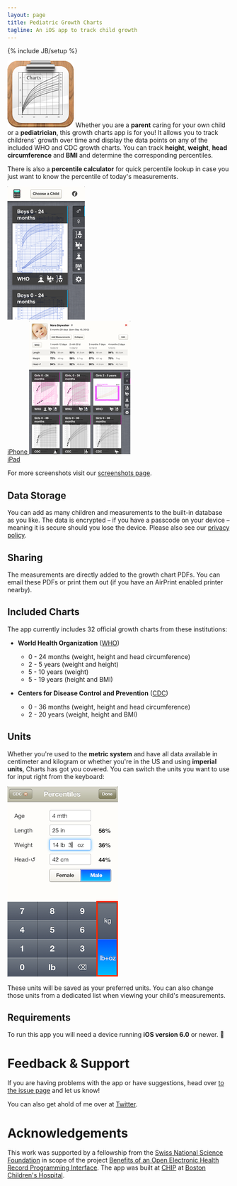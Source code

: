 ```yaml
---
layout: page
title: Pediatric Growth Charts
tagline: An iOS app to track child growth
---
```

{% include JB/setup %}

<img class="icon" src="icon.png" alt="" /> Whether you are a **parent** caring for your own child or a **pediatrician**, this growth charts app is for you! It allows you to track childrens' growth over time and display the data points on any of the included WHO and CDC growth charts. You can track **height**, **weight**, **head circumference** and **BMI** and determine the corresponding percentiles.

There is also a **percentile calculator** for quick percentile lookup in case you just want to know the percentile of today's measurements.


<div class="screenshots">
	<a class="screenshot" href="../screenshots">
		<img src="iPhone.png" alt="iPhone Screenshot" /><br />
		iPhone
	</a>
	<a class="screenshot" href="../screenshots">
		<img src="iPad.png" alt="iPad Screenshot" /><br />
		iPad
	</a>
</div>

For more screenshots visit our [screenshots page](../screenshots).


Data Storage
------------

You can add as many children and measurements to the built-in database as you like. The data is encrypted – if you have a passcode on your device – meaning it is secure should you lose the device. Please also see our [privacy policy](../privacy-policy).


Sharing
-------

The measurements are directly added to the growth chart PDFs. You can email these PDFs or print them out (if you have an AirPrint enabled printer nearby).


Included Charts
---------------

The app currently includes 32 official growth charts from these institutions:

* **World Health Organization** ([WHO])
  * 0 - 24 months (weight, height and head circumference)
  * 2 - 5 years (weight and height)
  * 5 - 10 years (weight)
  * 5 - 19 years (height and BMI)

* **Centers for Disease Control and Prevention** ([CDC])
  * 0 - 36 months (weight, height and head circumference)
  * 2 - 20 years (weight, height and BMI)


Units
-----

Whether you're used to the **metric system** and have all data available in centimeter and kilogram or whether you're in the US and using **imperial units**, Charts has got you covered. You can switch the units you want to use for input right from the keyboard:

<div class="screenshots">
	<img src="units.png" alt="Unit Switching" />
</div>

These units will be saved as your preferred units. You can also change those units from a dedicated list when viewing your child's measurements.


Requirements
------------

To run this app you will need a device running **iOS version 6.0** or newer. 👶



Feedback & Support
==================

If you are having problems with the app or have suggestions, head over [to the issue page][issues] and let us know!

You can also get ahold of me over at [Twitter][].


Acknowledgements
================

This work was supported by a fellowship from the [Swiss National Science Foundation][snf] in scope of the project [Benefits of an Open Electronic Health Record Programming Interface][snf-project]. The app was built at [CHIP][] at [Boston Children's Hospital][bch].


[bch]: http://childrenshospital.org
[who]: http://www.who.int
[cdc]: http://www.cdc.gov
[chip]: http://www.chip.org
[twitter]: https://twitter.com/phaseofmatter
[issues]: https://github.com/p2/growth-charts/issues
[snf]: http://www.snf.ch
[snf-project]: http://p3.snf.ch/project-144834
